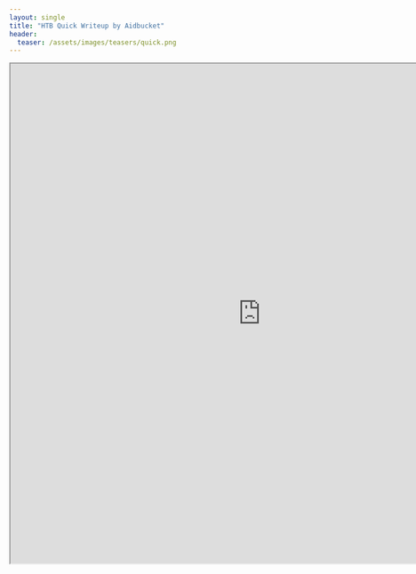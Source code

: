 ```yaml
---
layout: single
title: "HTB Quick Writeup by Aidbucket"
header:
  teaser: /assets/images/teasers/quick.png
---
```



<iframe height="900" src="https://drive.google.com/viewerng/viewer?embedded=true&amp;url=https://birdsarentrealctf.dev/content/aidbucket/quick/Quick.pdf" width="900"></iframe>
